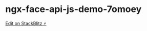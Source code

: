 # ngx-face-api-js-demo-7omoey

[Edit on StackBlitz ⚡️](https://stackblitz.com/edit/ngx-face-api-js-demo-7omoey)